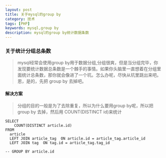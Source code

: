 ```yaml
---
layout: post
title: 关于mysql的group by
category: 技术
tags: [PHP]
keywords: mysql,group by
description: mysql的group by统计数据条数
---
```


### 关于统计分组总条数

> mysql经常会使用group by用于数据分组,分组很爽，但是当分组完毕，你发现要统计数据总条数是一个棘手的事情。如果你头脑里一直想着在分组里面统计总条数，那你就会像进了一个坑。怎么办呢，尽快从坑里跳出来吧。恩，是的，先把 group by 去掉吧。

#### 解决方案

> 分组的目的一般是为了去除重复，所以为什么要用group by呢，所以把 group by 去掉，然后用 COUNT(DISTINCT id)来统计

```
SELECT
    COUNT(DISTINCT article.id)
FROM
  article
  LEFT JOIN article_tag  ON article.id = article_tag.article_id
  LEFT JOIN tag  ON tag.id = article_tag.tag_id

-- GROUP BY article.id

```
